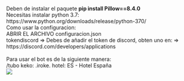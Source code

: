 
<br>
Deben de instalar el paquete <b>pip install Pillow==8.4.0</b>
<br>
Necesitas instalar python 3.7: https://www.python.org/downloads/release/python-370/
<br>
Como usar la configuracion:
<br>
ABRIR EL ARCHIVO configuracion.json
<br>
tokendiscord => Debes de añadir el token de discord, obten uno en: => https://discord.com/developers/applications
<br>
<br>
Para usar el bot es de la siguiente manera:
<br>
/tubo keko: .iroke. hotel: ES - Hotel España
<br>
<img src="https://i.imgur.com/XrdDdxd.png">
